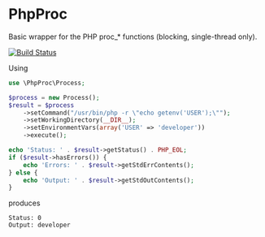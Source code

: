 PhpProc
=======

Basic wrapper for the PHP proc_* functions (blocking, single-thread only).

[![Build Status](https://travis-ci.org/lshepstone/php-proc.png?branch=master)](https://travis-ci.org/lshepstone/php-proc)

Using

```php
use \PhpProc\Process;

$process = new Process();
$result = $process
    ->setCommand("/usr/bin/php -r \"echo getenv('USER');\"");
    ->setWorkingDirectory(__DIR__);
    ->setEnvironmentVars(array('USER' => 'developer'))
    ->execute();

echo 'Status: ' . $result->getStatus() . PHP_EOL;
if ($result->hasErrors()) {
    echo 'Errors: ' . $result->getStdErrContents();
} else {
    echo 'Output: ' . $result->getStdOutContents();
}
```

produces

```
Status: 0
Output: developer
```